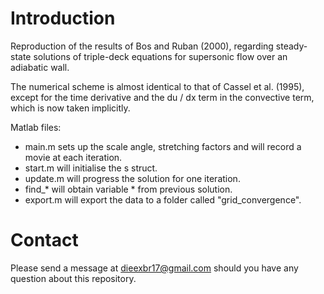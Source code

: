 # Introduction
Reproduction of the results of Bos and Ruban (2000), regarding steady-state solutions of triple-deck equations for supersonic flow over an adiabatic wall.

The numerical scheme is almost identical to that of Cassel et al. (1995), except for the time derivative and the du / dx term in the convective term, which is now taken implicitly.

Matlab files:
- main.m sets up the scale angle, stretching factors and will record a movie at each iteration.
- start.m will initialise the s struct.
- update.m will progress the solution for one iteration.
- find_* will obtain variable * from previous solution.
- export.m will export the data to a folder called "grid_convergence".

# Contact

Please send a message at dieexbr17@gmail.com should you have any question about this repository.
